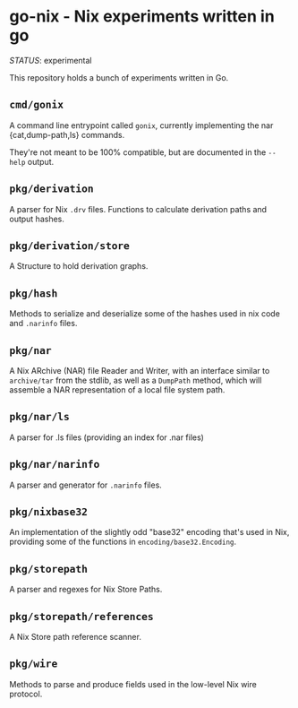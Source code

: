 # go-nix - Nix experiments written in go

_STATUS_: experimental

This repository holds a bunch of experiments written in Go.

## `cmd/gonix`

A command line entrypoint called `gonix`, currently implementing the nar
{cat,dump-path,ls} commands.

They're not meant to be 100% compatible, but are documented in the `--help`
output.

## `pkg/derivation`

A parser for Nix `.drv` files.
Functions to calculate derivation paths and output hashes.

## `pkg/derivation/store`

A Structure to hold derivation graphs.

## `pkg/hash`

Methods to serialize and deserialize some of the hashes used in nix code and
`.narinfo` files.

## `pkg/nar`

A Nix ARchive (NAR) file Reader and Writer, with an interface similar to
`archive/tar` from the stdlib, as well as a `DumpPath` method, which
will assemble a NAR representation of a local file system path.

## `pkg/nar/ls`

A parser for .ls files (providing an index for .nar files)

## `pkg/nar/narinfo`

A parser and generator for `.narinfo` files.

## `pkg/nixbase32`

An implementation of the slightly odd "base32" encoding that's used in Nix,
providing some of the functions in `encoding/base32.Encoding`.

## `pkg/storepath`

A parser and regexes for Nix Store Paths.

## `pkg/storepath/references`

A Nix Store path reference scanner.

## `pkg/wire`

Methods to parse and produce fields used in the low-level Nix wire protocol.
